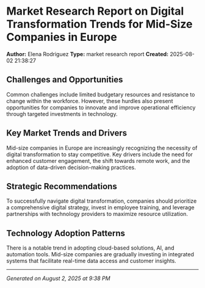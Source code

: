 # Market Research Report on Digital Transformation Trends for Mid-Size Companies in Europe

**Author:** Elena Rodriguez
**Type:** market research report
**Created:** 2025-08-02 21:38:27

## Challenges and Opportunities

Common challenges include limited budgetary resources and resistance to change within the workforce. However, these hurdles also present opportunities for companies to innovate and improve operational efficiency through targeted investments in technology.

## Key Market Trends and Drivers

Mid-size companies in Europe are increasingly recognizing the necessity of digital transformation to stay competitive. Key drivers include the need for enhanced customer engagement, the shift towards remote work, and the adoption of data-driven decision-making practices.

## Strategic Recommendations

To successfully navigate digital transformation, companies should prioritize a comprehensive digital strategy, invest in employee training, and leverage partnerships with technology providers to maximize resource utilization.

## Technology Adoption Patterns

There is a notable trend in adopting cloud-based solutions, AI, and automation tools. Mid-size companies are gradually investing in integrated systems that facilitate real-time data access and customer insights.

---
*Generated on August 2, 2025 at 9:38 PM*